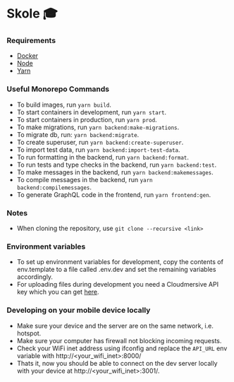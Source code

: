 # Skole :mortar_board:

### Requirements

- [Docker](https://www.docker.com/)
- [Node](https://nodejs.org/en/)
- [Yarn](https://yarnpkg.com/lang/en/)

### Useful Monorepo Commands

- To build images, run `yarn build`.
- To start containers in development, run `yarn start`.
- To start containers in production, run `yarn prod`.
- To make migrations, run `yarn backend:make-migrations`.
- To migrate db, run: `yarn backend:migrate`.
- To create superuser, run `yarn backend:create-superuser`.
- To import test data, run `yarn backend:import-test-data`.
- To run formatting in the backend, run `yarn backend:format`.
- To run tests and type checks in the backend, run `yarn backend:test`.
- To make messages in the backend, run `yarn backend:makemessages`.
- To compile messages in the backend, run `yarn backend:compilemessages`.
- To generate GraphQL code in the frontend, run `yarn frontend:gen`.

### Notes

- When cloning the repository, use `git clone --recursive <link>`

### Environment variables

- To set up environment variables for development, copy the contents of env.template to a file called .env.dev and set the remaining variables accordingly.
- For uploading files during development you need a Cloudmersive API key which you can get [here](https://www.cloudmersive.com/).

### Developing on your mobile device locally

- Make sure your device and the server are on the same network, i.e. hotspot.
- Make sure your computer has firewall not blocking incoming requests.
- Check your WiFi inet address using ifconfig and replace the `API_URL` env variable with http://<your_wifi_inet>:8000/
- Thats it, now you should be able to connect on the dev server locally with your device at http://<your_wifi_inet>:3001/.
